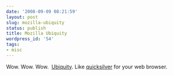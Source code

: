 ```yaml
---
date: '2008-09-09 08:21:59'
layout: post
slug: mozilla-ubiquity
status: publish
title: Mozilla Ubiquity
wordpress_id: '54'
tags:
- misc
---
```


Wow. Wow. Wow.  <a href="http://labs.mozilla.com/2008/08/introducing-ubiquity/">Ubiquity</a>.  Like <a href="http://en.wikipedia.org/wiki/Quicksilver_(software)">quicksilver</a> for your web browser.

<object classid="clsid:d27cdb6e-ae6d-11cf-96b8-444553540000" width="400" height="298" codebase="http://download.macromedia.com/pub/shockwave/cabs/flash/swflash.cab#version=6,0,40,0"><param name="allowfullscreen" value="true" /><param name="allowscriptaccess" value="always" /><param name="src" value="http://vimeo.com/moogaloop.swf?clip_id=1561578&amp;server=vimeo.com&amp;show_title=1&amp;show_byline=1&amp;show_portrait=0&amp;color=&amp;fullscreen=1" /><embed type="application/x-shockwave-flash" width="400" height="298" src="http://vimeo.com/moogaloop.swf?clip_id=1561578&amp;server=vimeo.com&amp;show_title=1&amp;show_byline=1&amp;show_portrait=0&amp;color=&amp;fullscreen=1" allowscriptaccess="always" allowfullscreen="true"></embed></object>